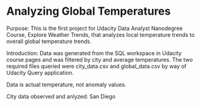 # Analyzing Global Temperatures

Purpose: This is the first project for Udacity Data Analyst Nanodegree Course, Explore Weather Trends, that analyzes local temperature trends to overall global temperature trends.

Introduction: Data was generated from the SQL workspace in Udacity course pages and was filtered by city and average temperatures. The two required files queried were city_data.csv and global_data.csv by way of Udacity Query application.

Data is actual temperature, not anomaly values.

City data observed and anlyzed: San Diego